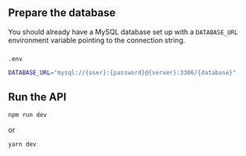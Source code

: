 ## Prepare the database

You should already have a MySQL database set up with a `DATABASE_URL` environment variable pointing to the connection string.

###

`.env`

```sh
DATABASE_URL="mysql://{user}:{password}@{server}:3306/{database}"
```

## Run the API

```sh
npm run dev
```

or

```sh
yarn dev
```
